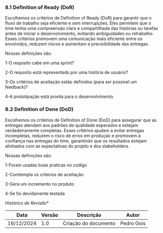 ### 8.1 **Definition of Ready (DoR)**

Escolhemos os critérios de Definition of Ready (DoR) para garantir que o fluxo de trabalho seja eficiente e sem interrupções. Eles permitem que o time tenha uma compreensão clara e compartilhada das histórias ou tarefas antes de iniciar o desenvolvimento, evitando ambiguidades ou retrabalho. Esses critérios promovem uma comunicação mais eficiente entre os envolvidos, reduzem riscos e aumentam a previsibilidade das entregas.

Nossas definições são:

1-O requisito cabe em uma sprint?

2-O requisito está representado por uma história de usuário?

3-Os critérios de aceitação estão definidos (para ser possível um feedback)?

4-A prototipação está pronta para o desenvolvimento. 


### 8.2 **Definition of Done (DoD)**

Escolhemos os critérios de Definition of Done (DoD) para assegurar que as entregas atendam aos padrões de qualidade esperados e estejam verdadeiramente completas. Esses critérios ajudam a evitar entregas incompletas, reduzem o risco de erros em produção e promovem a confiança nas entregas do time, garantindo que os resultados estejam alinhados com as expectativas do projeto e dos stakeholders.

Nossas definições são:

1-Foram usadas boas praticas no codigo

2-Comtempla os criterios de aceitação

3-Gera um incremento no produto

4-Se foi devidamente testada 

*Histórico de Revisão**

| **Data**   | **Versão** | **Descrição**                                                                         | **Autor**                                                                 |
| ---------- | ---------- | ------------------------------------------------------------------------------------- | ------------------------------------------------------------------------- |
| 16/12/2024 | 1\.0 | Criação do documento | Pedro Gois |




